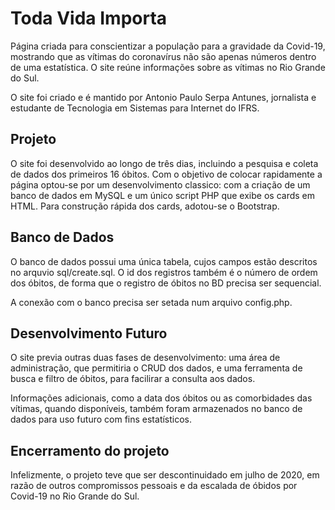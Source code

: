 # Toda Vida Importa

Página criada para conscientizar a população para a gravidade da Covid-19, mostrando que as vítimas do coronavírus não são apenas números dentro de uma estatística. O site reúne informações sobre as vítimas no Rio Grande do Sul.

O site foi criado e é mantido por Antonio Paulo Serpa Antunes, jornalista e estudante de Tecnologia em Sistemas para Internet do IFRS.


## Projeto

O site foi desenvolvido ao longo de três dias, incluindo a pesquisa e coleta de dados dos primeiros 16 óbitos. Com o objetivo de colocar rapidamente a página optou-se por um desenvolvimento classico: com a criação de um banco de dados em MySQL e um único script PHP que exibe os cards em HTML. Para construção rápida dos cards, adotou-se o Bootstrap.

## Banco de Dados

O banco de dados possui uma única tabela, cujos campos estão descritos no arquvio sql/create.sql. O id dos registros também é o número de ordem dos óbitos, de forma que o registro de óbitos no BD precisa ser sequencial.

A conexão com o banco precisa ser setada num arquivo config.php.

## Desenvolvimento Futuro

O site previa outras duas fases de desenvolvimento: uma área de administração, que permitiria o CRUD dos dados, e uma ferramenta de busca e filtro de óbitos, para facilirar a consulta aos dados.

Informações adicionais, como a data dos óbitos ou as comorbidades das vítimas, quando disponíveis, também foram armazenados no banco de dados para uso futuro com fins estatísticos.

## Encerramento do projeto

Infelizmente, o projeto teve que ser descontinuidado em julho de 2020, em razão de outros compromissos pessoais e da escalada de óbidos por Covid-19 no Rio Grande do Sul.


